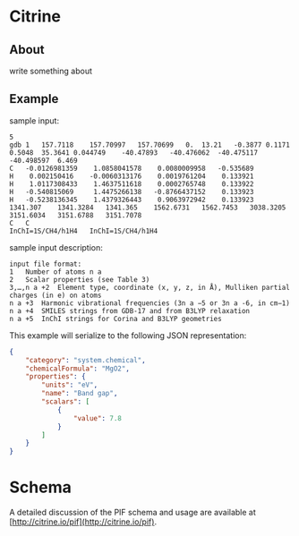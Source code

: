 # Citrine

## About

write something about 

## Example

sample input:

```
5
gdb 1	157.7118	157.70997	157.70699	0.	13.21	-0.3877	0.1171	0.5048	35.3641	0.044749	-40.47893	-40.476062	-40.475117	-40.498597	6.469	
C	-0.0126981359	 1.0858041578	 0.0080009958	-0.535689
H	 0.002150416	-0.0060313176	 0.0019761204	 0.133921
H	 1.0117308433	 1.4637511618	 0.0002765748	 0.133922
H	-0.540815069	 1.4475266138	-0.8766437152	 0.133923
H	-0.5238136345	 1.4379326443	 0.9063972942	 0.133923
1341.307	1341.3284	1341.365	1562.6731	1562.7453	3038.3205	3151.6034	3151.6788	3151.7078
C	C	
InChI=1S/CH4/h1H4	InChI=1S/CH4/h1H4
```

sample input description:
```
input file format:
1	Number of atoms n a
2	Scalar properties (see Table 3)
3,…,n a +2	Element type, coordinate (x, y, z, in Å), Mulliken partial charges (in e) on atoms
n a +3	Harmonic vibrational frequencies (3n a −5 or 3n a -6, in cm−1)
n a +4	SMILES strings from GDB-17 and from B3LYP relaxation
n a +5	InChI strings for Corina and B3LYP geometries
```

This example will serialize to the following JSON representation:

```json
{
    "category": "system.chemical",
    "chemicalFormula": "MgO2",
    "properties": {
        "units": "eV",
        "name": "Band gap",
        "scalars": [
            {
                "value": 7.8
            }
        ]
    }
}
```

# Schema

A detailed discussion of the PIF schema and usage are available at [http://citrine.io/pif](http://citrine.io/pif).
